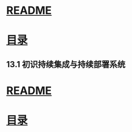 # [README](../README.md "回到 README")
# [目录](本书的组织结构.md "回到 目录")

## 13.1 初识持续集成与持续部署系统











# [README](../README.md "回到 README")
# [目录](本书的组织结构.md "回到 目录")